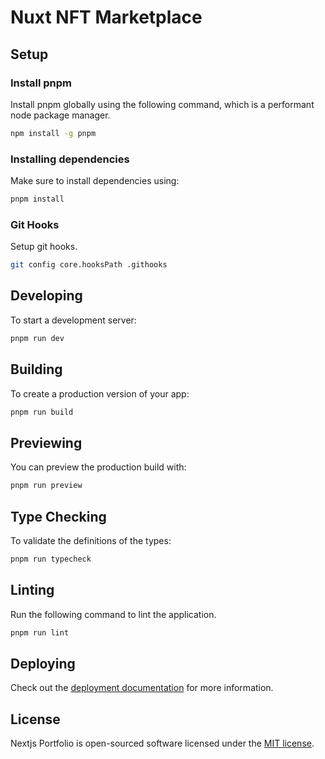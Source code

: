 # Nuxt NFT Marketplace

## Setup

### Install pnpm

Install pnpm globally using the following command, which is a performant node package manager.

```sh
npm install -g pnpm
```

### Installing dependencies

Make sure to install dependencies using:

```sh
pnpm install
```

### Git Hooks

Setup git hooks.

```bash
git config core.hooksPath .githooks
```

## Developing

To start a development server:

```bash
pnpm run dev
```

## Building

To create a production version of your app:

```bash
pnpm run build
```

## Previewing

You can preview the production build with:

```sh
pnpm run preview
```

## Type Checking

To validate the definitions of the types:

```bash
pnpm run typecheck
```

## Linting

Run the following command to lint the application.

```bash
pnpm run lint
```

## Deploying

Check out the [deployment documentation](https://nuxt.com/docs/getting-started/deployment) for more information.

## License

Nextjs Portfolio is open-sourced software licensed under the [MIT license](https://opensource.org/licenses/MIT).
